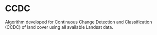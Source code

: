 # CCDC
 Algorithm developed for Continuous Change Detection and Classification (CCDC) of land cover using all available Landsat data.
